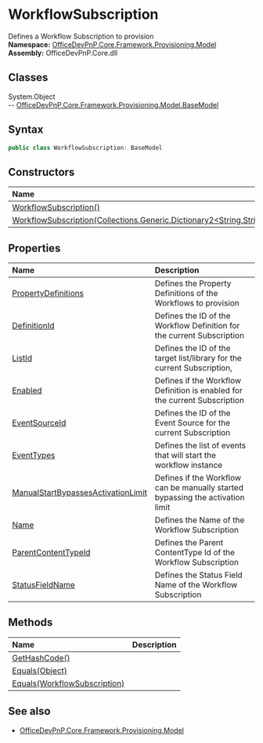 # WorkflowSubscription
Defines a Workflow Subscription to provision  
**Namespace:** [OfficeDevPnP.Core.Framework.Provisioning.Model](OfficeDevPnP.Core.Framework.Provisioning.Model.md)  
**Assembly:** OfficeDevPnP.Core.dll  
## Classes
System.Object  
-- [OfficeDevPnP.Core.Framework.Provisioning.Model.BaseModel](OfficeDevPnP.Core.Framework.Provisioning.Model.BaseModel.md)
## Syntax
```C#
public class WorkflowSubscription: BaseModel
```
## Constructors
|**Name**|**Description**|
|:-----|:-----|
| [WorkflowSubscription()](WorkflowSubscriptionconstructor1details.md) | 
| [WorkflowSubscription(Collections.Generic.Dictionary2<String,String>)](WorkflowSubscriptionconstructor1details.md) | 
## Properties
|**Name**|**Description**|
|:-----|:-----|
| [PropertyDefinitions](WorkflowSubscription.PropertyDefinitions.md) | Defines the Property Definitions of the Workflows to provision
| [DefinitionId](WorkflowSubscription.DefinitionId.md) | Defines the ID of the Workflow Definition for the current Subscription
| [ListId](WorkflowSubscription.ListId.md) | Defines the ID of the target list/library for the current Subscription,
| [Enabled](WorkflowSubscription.Enabled.md) | Defines if the Workflow Definition is enabled for the current Subscription
| [EventSourceId](WorkflowSubscription.EventSourceId.md) | Defines the ID of the Event Source for the current Subscription
| [EventTypes](WorkflowSubscription.EventTypes.md) | Defines the list of events that will start the workflow instance
| [ManualStartBypassesActivationLimit](WorkflowSubscription.ManualStartBypassesActivationLimit.md) | Defines if the Workflow can be manually started bypassing the activation limit
| [Name](WorkflowSubscription.Name.md) | Defines the Name of the Workflow Subscription
| [ParentContentTypeId](WorkflowSubscription.ParentContentTypeId.md) | Defines the Parent ContentType Id of the Workflow Subscription
| [StatusFieldName](WorkflowSubscription.StatusFieldName.md) | Defines the Status Field Name of the Workflow Subscription
## Methods
|**Name**|**Description**|
|:-----|:-----|
| [GetHashCode()](WorkflowSubscriptionGetHashCode.md) | 
| [Equals(Object)](WorkflowSubscriptionEqualsObject.md) | 
| [Equals(WorkflowSubscription)](WorkflowSubscriptionEqualsWorkflowSubscription.md) | 
## See also
- [OfficeDevPnP.Core.Framework.Provisioning.Model](OfficeDevPnP.Core.Framework.Provisioning.Model.md)
